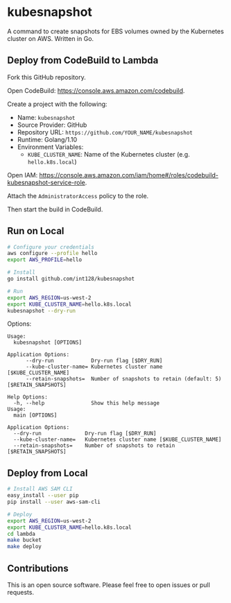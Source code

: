 # kubesnapshot

A command to create snapshots for EBS volumes owned by the Kubernetes cluster on AWS.
Written in Go.


## Deploy from CodeBuild to Lambda

Fork this GitHub repository.

Open CodeBuild: https://console.aws.amazon.com/codebuild.

Create a project with the following:

- Name: `kubesnapshot`
- Source Provider: GitHub
- Repository URL: `https://github.com/YOUR_NAME/kubesnapshot`
- Runtime: Golang/1.10
- Environment Variables:
    - `KUBE_CLUSTER_NAME`: Name of the Kubernetes cluster (e.g. `hello.k8s.local`)

Open IAM: https://console.aws.amazon.com/iam/home#/roles/codebuild-kubesnapshot-service-role.

Attach the `AdministratorAccess` policy to the role.

Then start the build in CodeBuild.


## Run on Local

```sh
# Configure your credentials
aws configure --profile hello
export AWS_PROFILE=hello

# Install
go install github.com/int128/kubesnapshot

# Run
export AWS_REGION=us-west-2
export KUBE_CLUSTER_NAME=hello.k8s.local
kubesnapshot --dry-run
```

Options:

```
Usage:
  kubesnapshot [OPTIONS]

Application Options:
      --dry-run            Dry-run flag [$DRY_RUN]
      --kube-cluster-name= Kubernetes cluster name [$KUBE_CLUSTER_NAME]
      --retain-snapshots=  Number of snapshots to retain (default: 5) [$RETAIN_SNAPSHOTS]

Help Options:
  -h, --help               Show this help message
Usage:
  main [OPTIONS]

Application Options:
  --dry-run              Dry-run flag [$DRY_RUN]
  --kube-cluster-name=   Kubernetes cluster name [$KUBE_CLUSTER_NAME]
  --retain-snapshots=    Number of snapshots to retain [$RETAIN_SNAPSHOTS]
```

## Deploy from Local

```sh
# Install AWS SAM CLI
easy_install --user pip
pip install --user aws-sam-cli

# Deploy
export AWS_REGION=us-west-2
export KUBE_CLUSTER_NAME=hello.k8s.local
cd lambda
make bucket
make deploy
```


## Contributions

This is an open source software.
Please feel free to open issues or pull requests.
